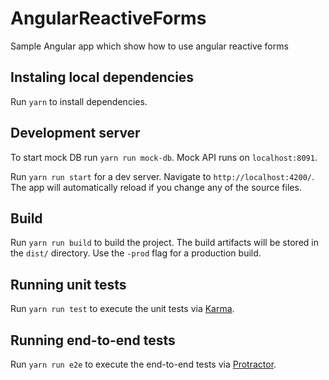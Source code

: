 # AngularReactiveForms
Sample Angular app which show how to use angular reactive forms

## Instaling local dependencies
Run `yarn` to install dependencies.

## Development server

To start mock DB run `yarn run mock-db`. Mock API runs on `localhost:8091`.


Run `yarn run start` for a dev server. Navigate to `http://localhost:4200/`. The app will automatically reload if you change any of the source files.

## Build

Run `yarn run build` to build the project. The build artifacts will be stored in the `dist/` directory. Use the `-prod` flag for a production build.

## Running unit tests

Run `yarn run test` to execute the unit tests via [Karma](https://karma-runner.github.io).

## Running end-to-end tests

Run `yarn run e2e` to execute the end-to-end tests via [Protractor](http://www.protractortest.org/).
